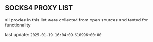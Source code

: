 ## SOCKS4 PROXY LIST

all proxies in this list were collected from open sources and tested for functionality

last update: `2025-01-19 16:04:09.510996+00:00`